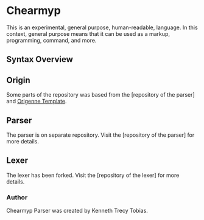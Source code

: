 # Chearmyp
This is an experimental, general purpose, human-readable, language. In this context, general purpose
means that it can be used as a markup, programming, command, and more.

## Syntax Overview

## Origin
Some parts of the repository was based from the [repository of the parser] and [Origenne Template].

## Parser
The parser is on separate repository. Visit the [repository of the parser] for more details.

## Lexer
The lexer has been forked. Visit the [repository of the lexer] for more details.

### Author
Chearmyp Parser was created by Kenneth Trecy Tobias.

[`filled_bare_metal`]: https://github.com/KennethTrecy/feo_template/tree/filled_bare_metal
[Origenne Template]: https://github.com/KennethTrecy/origenne_template
